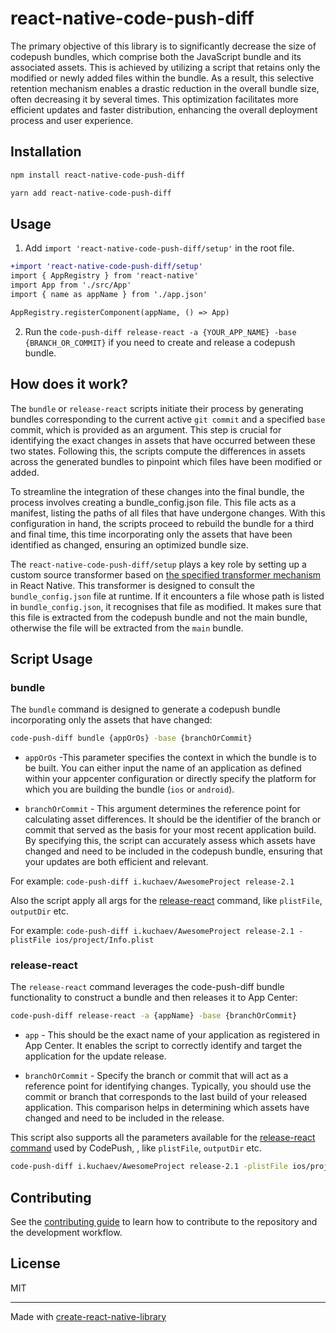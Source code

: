 # react-native-code-push-diff

The primary objective of this library is to significantly decrease the size of codepush bundles, which comprise both the JavaScript bundle and its associated assets. This is achieved by utilizing a script that retains only the modified or newly added files within the bundle. As a result, this selective retention mechanism enables a drastic reduction in the overall bundle size, often decreasing it by several times. This optimization facilitates more efficient updates and faster distribution, enhancing the overall deployment process and user experience.

## Installation

```sh
npm install react-native-code-push-diff
```

```sh
yarn add react-native-code-push-diff
```

## Usage

1. Add `import 'react-native-code-push-diff/setup'` in the root file.

```diff
+import 'react-native-code-push-diff/setup'
import { AppRegistry } from 'react-native'
import App from './src/App'
import { name as appName } from './app.json'

AppRegistry.registerComponent(appName, () => App)
```

2. Run the `code-push-diff release-react -a {YOUR_APP_NAME} -base {BRANCH_OR_COMMIT}` if you need to create and release a codepush bundle.

## How does it work?
The `bundle` or `release-react` scripts initiate their process by generating bundles corresponding to the current active `git commit` and a specified `base` commit, which is provided as an argument. This step is crucial for identifying the exact changes in assets that have occurred between these two states. Following this, the scripts compute the differences in assets across the generated bundles to pinpoint which files have been modified or  added.

To streamline the integration of these changes into the final bundle, the process involves creating a bundle_config.json file. This file acts as a manifest, listing the paths of all files that have undergone changes. With this configuration in hand, the scripts proceed to rebuild the bundle for a third and final time, this time incorporating only the assets that have been identified as changed, ensuring an optimized bundle size.

The `react-native-code-push-diff/setup` plays a key role by setting up a custom source transformer based on [the specified transformer mechanism](https://github.com/facebook/react-native/blob/v0.71.7/Libraries/Image/resolveAssetSource.js#L77) in React Native. This transformer is designed to consult the `bundle_config.json` file at runtime. If it encounters a file whose path is listed in `bundle_config.json`, it recognises that file as modified. It makes sure that this file is extracted from the codepush bundle and not the main bundle, otherwise the file will be extracted from the `main` bundle.

## Script Usage

### bundle

The `bundle` command is designed to generate a codepush bundle incorporating only the assets that have changed:
```sh
code-push-diff bundle {appOrOs} -base {branchOrCommit}
```

- `appOrOs` -This parameter specifies the context in which the bundle is to be built. You can either input the name of an application as defined within your appcenter configuration or directly specify the platform for which you are building the bundle (`ios` or `android`).

- `branchOrCommit` - This argument determines the reference point for calculating asset differences. It should be the identifier of the branch or commit that served as the basis for your most recent application build. By specifying this, the script can accurately assess which assets have changed and need to be included in the codepush bundle, ensuring that your updates are both efficient and relevant.

For example:
`code-push-diff i.kuchaev/AwesomeProject release-2.1`

Also the script apply all args for the [release-react](https://github.com/microsoft/code-push/tree/v3.0.1/cli#releasing-updates-react-native) command, like `plistFile`, `outputDir` etc.

For example:
`code-push-diff i.kuchaev/AwesomeProject release-2.1 -plistFile ios/project/Info.plist`

### release-react
The `release-react` command leverages the code-push-diff bundle functionality to construct a bundle and then releases it to App Center:
```sh
code-push-diff release-react -a {appName} -base {branchOrCommit}
```

- `app` - This should be the exact name of your application as registered in App Center. It enables the script to correctly identify and target the application for the update release.

- `branchOrCommit` - Specify the branch or commit that will act as a reference point for identifying changes. Typically, you should use the commit or branch that corresponds to the last build of your released application. This comparison helps in determining which assets have changed and need to be included in the release.

This script also supports all the parameters available for the [release-react command](https://github.com/microsoft/code-push/tree/v3.0.1/cli#releasing-updates-react-native) used by CodePush, , like `plistFile`, `outputDir` etc.

```sh
code-push-diff i.kuchaev/AwesomeProject release-2.1 -plistFile ios/project/Info.plist -rallout 50
```

## Contributing

See the [contributing guide](CONTRIBUTING.md) to learn how to contribute to the repository and the development workflow.

## License

MIT

---

Made with [create-react-native-library](https://github.com/callstack/react-native-builder-bob)
